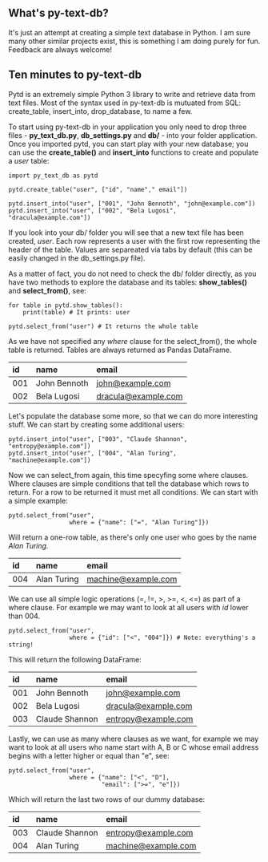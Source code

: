 ## What's py-text-db?
It's just an attempt at creating a simple text database in Python. I am sure many other similar projects exist, this is something I am doing purely for fun. Feedback are always welcome!

## Ten minutes to py-text-db
Pytd is an extremely simple Python 3 library to write and retrieve data from text files. Most of the syntax used in py-text-db is mutuated from SQL: create_table, insert_into, drop_database, to name a few.

To start using py-text-db in your application you only need to drop three files - **py_text_db.py**, **db_settings.py** and **db/** - into your folder application. Once you imported pytd, you can start play with your new database; you can use the **create_table()** and **insert_into** functions to create and populate a *user* table:

    import py_text_db as pytd

    pytd.create_table("user", ["id", "name"," email"])

    pytd.insert_into("user", ["001", "John Bennoth", "john@example.com"])
    pytd.insert_into("user", ["002", "Bela Lugosi", "dracula@example.com"])

If you look into your db/ folder you will see that a new text file has been created, *user*. Each row represents a user with the first row representing the header of the table. Values are separeated via tabs by default (this can be easily changed in the db_settings.py file).

As a matter of fact, you do not need to check the db/ folder directly, as you have two methods to explore the database and its tables: **show_tables()** and **select_from()**, see:

    for table in pytd.show_tables():
        print(table) # It prints: user

    pytd.select_from("user") # It returns the whole table

As we have not specified any *where* clause for the select_from(), the whole table is returned. Tables are always returned as Pandas DataFrame.

| id | name | email |
| :------------- | :------------- | :------------- |
| 001 | John Bennoth | john@example.com |
| 002 | Bela Lugosi | dracula@example.com |

Let's populate the database some more, so that we can do more interesting stuff. We can start by creating some additional users:

    pytd.insert_into("user", ["003", "Claude Shannon", "entropy@example.com"])
    pytd.insert_into("user", ["004", "Alan Turing", "machine@example.com"])

Now we can select_from again, this time specyfing some where clauses. Where clauses are simple conditions that tell the database which rows to return. For a row to be returned it must met all conditions. We can start with a simple example:

    pytd.select_from("user",
                     where = {"name": ["=", "Alan Turing"]})

Will return a one-row table, as there's only one user who goes by the name *Alan Turing*.

| id | name | email |
| :------------- | :------------- | :------------- |
| 004 | Alan Turing | machine@example.com |

We can use all simple logic operations (=, !=, >, >=, <, <=) as part of a where clause. For example we may want to look at all users with *id* lower than 004.

    pytd.select_from("user",
                     where = {"id": ["<", "004"]}) # Note: everything's a string!

This will return the following DataFrame:

| id | name | email |
| :------------- | :------------- | :------------- |
| 001 | John Bennoth | john@example.com |
| 002 | Bela Lugosi | dracula@example.com |   
| 003 | Claude Shannon | entropy@example.com |           

Lastly, we can use as many where clauses as we want, for example we may want to look at all users who name start with A, B or C whose email address begins with a letter higher or equal than "e", see:

    pytd.select_from("user",
                     where = {"name": ["<", "D"],
                              "email": [">=", "e"]})

Which will return the last two rows of our dummy database:

| id | name | email |
| :------------- | :------------- | :------------- |
| 003 | Claude Shannon | entropy@example.com |
| 004 | Alan Turing | machine@example.com |
